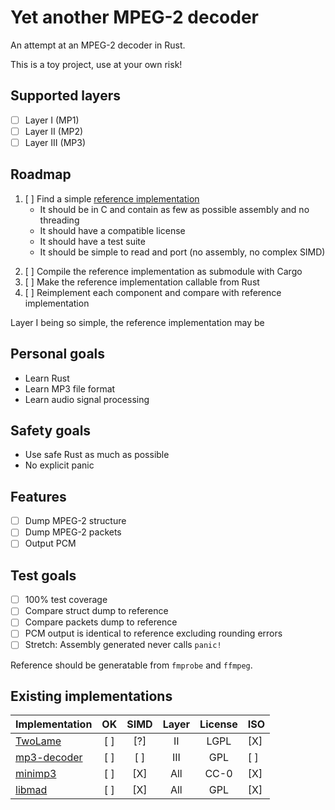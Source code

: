 # Yet another MPEG-2 decoder
An attempt at an MPEG-2 decoder in Rust.

This is a toy project, use at your own risk!

## Supported layers
 - [ ] Layer I (MP1)
 - [ ] Layer II (MP2)
 - [ ] Layer III (MP3)

## Roadmap
 1) [ ] Find a simple [reference implementation](#existing-implementations)
      + It should be in C and contain as few as possible assembly and no threading
      + It should have a compatible license
      + It should have a test suite
      + It should be simple to read and port (no assembly, no complex SIMD)
 2. [ ] Compile the reference implementation as submodule with Cargo
 3. [ ] Make the reference implementation callable from Rust
 4. [ ] Reimplement each component and compare with reference implementation

Layer I being so simple, the reference implementation may be 

## Personal goals
 - Learn Rust
 - Learn MP3 file format
 - Learn audio signal processing
 
## Safety goals
 - Use safe Rust as much as possible
 - No explicit panic
 
## Features
 - [ ] Dump MPEG-2 structure
 - [ ] Dump MPEG-2 packets
 - [ ] Output PCM
  
## Test goals
 - [ ] 100% test coverage
 - [ ] Compare struct dump to reference
 - [ ] Compare packets dump to reference
 - [ ] PCM output is identical to reference excluding rounding errors
 - [ ] Stretch: Assembly generated never calls `panic!`
 
 Reference should be generatable from `fmprobe` and `ffmpeg`.

 
## Existing implementations

    
| Implementation   | OK  | SIMD | Layer | License | ISO |
| ---------------- |:---:|:----:|:-----:|:-------:|:----|
| [TwoLame]        | [ ] | [?]  |  II  |  LGPL    | [X] |
| [mp3-decoder]    | [ ] | [ ]  |  III  |  GPL    | [ ] |
| [minimp3]        | [ ] | [X]  |  All  |  CC-0   | [X] |
| [libmad]         | [ ] | [X]  |  All  |  GPL    | [X] |


[mp3-decoder]: https://github.com/FlorisCreyf/mp3-decoder
[minimp3]: https://github.com/lieff/minimp3
[libmad]: https://github.com/markjeee/libmad
[TwoLame]: https://github.com/njh/twolame
